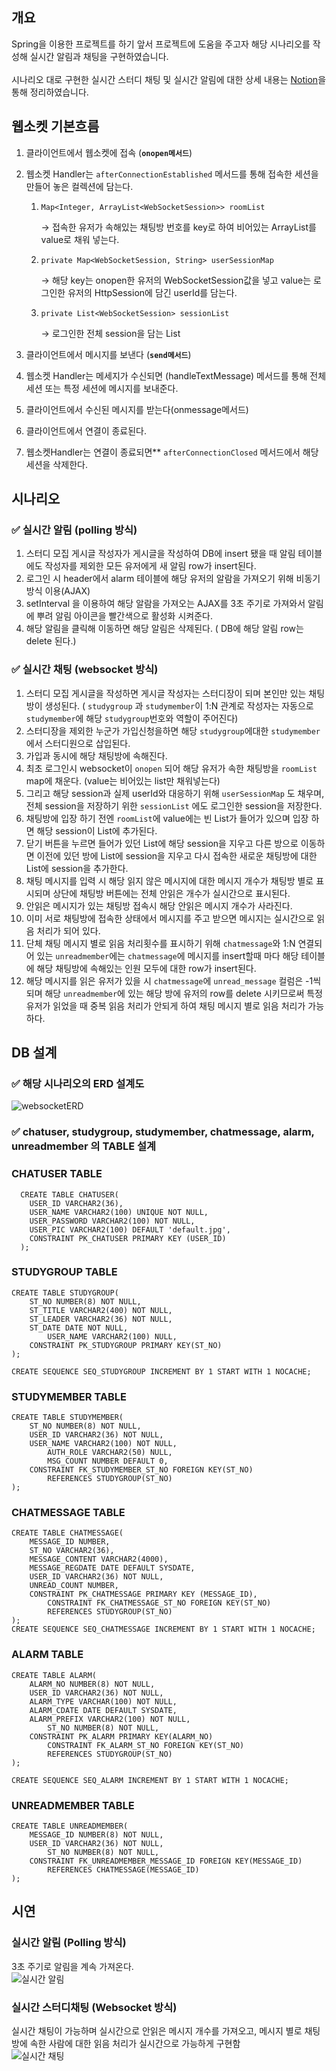 ## 개요
Spring을 이용한 프로젝트를 하기 앞서 프로젝트에 도움을 주고자 해당 시나리오를 작성해 실시간 알림과 채팅을 구현하였습니다.<br><br>
시나리오 대로 구현한 실시간 스터디 채팅 및 실시간 알림에 대한 상세 내용는 <a href="https://silicon-vegetable-8cc.notion.site/WebSocket-29d0826c86ff4433ae21a7df0aa604fb?pvs=4">Notion</a>을 통해 정리하였습니다.
## 웹소켓 기본흐름
1. 클라이언트에서 웹소켓에 접속 (**`onopen메서드`**)
2. 웹소켓 Handler는 `afterConnectionEstablished` 메서드를 통해 접속한 세션을 만들어 놓은 컬렉션에 담는다.
    1. `Map<Integer, ArrayList<WebSocketSession>> roomList` 
        
        → 접속한 유저가 속해있는 채팅방 번호를 key로 하여 비어있는 ArrayList를 value로 채워 넣는다.
        
    2. `private Map<WebSocketSession, String> userSessionMap`
        
        → 해당 key는 onopen한 유저의 WebSocketSession값을 넣고 value는 로그인한 유저의 HttpSession에 담긴 userId를 담는다.
        
    3. `private List<WebSocketSession> sessionList` 
        
        → 로그인한 전체 session을 담는 List
        
3. 클라이언트에서 메시지를 보낸다 (**`send메서드`**)
4. 웹소켓 Handler는 메세지가 수신되면 (handleTextMessage) 메서드를 통해 전체 세션 또는 특정 세션에 메시지를 보내준다.
5. 클라이언트에서 수신된 메시지를 받는다(onmessage메서드)
6. 클라이언트에서 연결이 종료된다.
7. 웹소켓Handler는 연결이 종료되면** `afterConnectionClosed` 메서드에서 해당 세션을 삭제한다.


## 시나리오
### ✅ **실시간 알림 (polling 방식)**

1. 스터디 모집 게시글 작성자가 게시글을 작성하여 DB에 insert 됐을 때 알림 테이블에도 작성자를 제외한 모든 유저에게 새 알림 row가 insert된다.
2. 로그인 시 header에서 alarm 테이블에 해당 유저의 알람을 가져오기 위해 비동기 방식 이용(AJAX)
3. setInterval 을 이용하여 해당 알람을 가져오는 AJAX를 3초 주기로 가져와서 알림에 뿌려 알림 아이콘을 빨간색으로 활성화 시켜준다.
4. 해당 알림을 클릭해 이동하면 해당 알림은 삭제된다. ( DB에 해당 알림 row는 delete 된다.)

### ✅ **실시간 채팅 (websocket 방식)**

1. 스터디 모집 게시글을 작성하면 게시글 작성자는 스터디장이 되며 본인만 있는 채팅방이 생성된다. ( `studygroup` 과 `studymember`이 1:N 관계로 작성자는 자동으로 `studymember`에 해당 `studygroup`번호와 역할이 주어진다)
2. 스터디장을 제외한 누군가 가입신청을하면 해당 `studygroup`에대한 `studymember`에서 스터디원으로 삽입된다.
3. 가입과 동시에 해당 채팅방에 속해진다.
4. 최초 로그인시 websocket이 `onopen` 되어 해당 유저가 속한 채팅방을 `roomList` map에 채운다. (value는 비어있는 list만 채워넣는다)
5. 그리고 해당 session과 실제 userId와 대응하기 위해 `userSessionMap` 도 채우며, 전체 session을 저장하기 위한 `sessionList` 에도 로그인한 session을 저장한다.
6. 채팅방에 입장 하기 전엔 `roomList`에 value에는 빈 List가 들어가 있으며 입장 하면 해당 session이 List에 추가된다. 
7. 닫기 버튼을 누르면 들어가 있던 List에 해당 session을 지우고 다른 방으로 이동하면 이전에 있던 방에 List에 session을 지우고 다시 접속한 새로운 채팅방에 대한 List에 session을 추가한다.
8. 채팅 메시지를 입력 시 해당 읽지 않은 메시지에 대한 메시지 개수가 채팅방 별로 표시되며 상단에 채팅방 버튼에는 전체 안읽은 개수가 실시간으로 표시된다.
9. 안읽은 메시지가 있는 채팅방 접속시 해당 안읽은 메시지 개수가 사라진다.
10. 이미 서로 채팅방에 접속한 상태에서 메시지를 주고 받으면 메시지는 실시간으로 읽음 처리가 되어 있다.
11. 단체 채팅 메시지 별로 읽음 처리횟수를 표시하기 위해 `chatmessage`와 1:N 연결되어 있는 `unreadmember`에는 `chatmessage`에 메시지를 insert할때 마다 해당 테이블에 해당 채팅방에 속해있는 인원 모두에 대한 row가 insert된다. 
12. 해당 메시지를 읽은 유저가 있을 시 `chatmessage`에 `unread_message` 컬럼은 -1씩 되며 해당 `unreadmember`에 있는 해당 방에 유저의 row를 delete 시키므로써 특정 유저가 읽었을 때 중복 읽음 처리가 안되게 하여 채팅 메시지 별로 읽음 처리가 가능하다.

## DB 설계
### ✅ 해당 시나리오의 ERD 설계도
![websocketERD](https://github.com/pparkjs/websocket_chat/assets/107859870/8f2b057f-b622-4076-a6e5-af7e247ff80c)


### ✅ chatuser, studygroup, studymember, chatmessage, alarm, unreadmember 의 TABLE 설계


### CHATUSER TABLE
```
  CREATE TABLE CHATUSER(
    USER_ID VARCHAR2(36),
    USER_NAME VARCHAR2(100) UNIQUE NOT NULL,
    USER_PASSWORD VARCHAR2(100) NOT NULL,
    USER_PIC VARCHAR2(100) DEFAULT 'default.jpg',
    CONSTRAINT PK_CHATUSER PRIMARY KEY (USER_ID)
  );
```
### STUDYGROUP TABLE
```
CREATE TABLE STUDYGROUP(
    ST_NO NUMBER(8) NOT NULL,
    ST_TITLE VARCHAR2(400) NOT NULL,
    ST_LEADER VARCHAR2(36) NOT NULL,
    ST_DATE DATE NOT NULL,
		USER_NAME VARCHAR2(100) NULL,
    CONSTRAINT PK_STUDYGROUP PRIMARY KEY(ST_NO)
);

CREATE SEQUENCE SEQ_STUDYGROUP INCREMENT BY 1 START WITH 1 NOCACHE;
```
### STUDYMEMBER TABLE
```
CREATE TABLE STUDYMEMBER(
    ST_NO NUMBER(8) NOT NULL,
    USER_ID VARCHAR2(36) NOT NULL,
    USER_NAME VARCHAR2(100) NOT NULL,
		AUTH_ROLE VARCHAR2(50) NULL,
		MSG_COUNT NUMBER DEFAULT 0,
    CONSTRAINT FK_STUDYMEMBER_ST_NO FOREIGN KEY(ST_NO)
        REFERENCES STUDYGROUP(ST_NO)
);
```
### CHATMESSAGE TABLE
```
CREATE TABLE CHATMESSAGE(
    MESSAGE_ID NUMBER,
    ST_NO VARCHAR2(36),
    MESSAGE_CONTENT VARCHAR2(4000),
    MESSAGE_REGDATE DATE DEFAULT SYSDATE,
    USER_ID VARCHAR2(36) NOT NULL,
    UNREAD_COUNT NUMBER,
    CONSTRAINT PK_CHATMESSAGE PRIMARY KEY (MESSAGE_ID),
		CONSTRAINT FK_CHATMESSAGE_ST_NO FOREIGN KEY(ST_NO)
        REFERENCES STUDYGROUP(ST_NO)
);
CREATE SEQUENCE SEQ_CHATMESSAGE INCREMENT BY 1 START WITH 1 NOCACHE;
```
### ALARM TABLE
```
CREATE TABLE ALARM(
    ALARM_NO NUMBER(8) NOT NULL,
    USER_ID VARCHAR2(36) NOT NULL,
    ALARM_TYPE VARCHAR(100) NOT NULL,
    ALARM_CDATE DATE DEFAULT SYSDATE,
    ALARM_PREFIX VARCHAR2(100) NOT NULL,
		ST_NO NUMBER(8) NOT NULL,
    CONSTRAINT PK_ALARM PRIMARY KEY(ALARM_NO)
		CONSTRAINT FK_ALARM_ST_NO FOREIGN KEY(ST_NO)
        REFERENCES STUDYGROUP(ST_NO)
);

CREATE SEQUENCE SEQ_ALARM INCREMENT BY 1 START WITH 1 NOCACHE;
```
### UNREADMEMBER TABLE
```
CREATE TABLE UNREADMEMBER(
    MESSAGE_ID NUMBER(8) NOT NULL,
    USER_ID VARCHAR2(36) NOT NULL,
		ST_NO NUMBER(8) NOT NULL,
    CONSTRAINT FK_UNREADMEMBER_MESSAGE_ID FOREIGN KEY(MESSAGE_ID)
        REFERENCES CHATMESSAGE(MESSAGE_ID)
);
```
## 시연
### 실시간 알림 (Polling 방식)
3초 주기로 알림을 계속 가져온다.<br>
![실시간 알림](https://github.com/pparkjs/websocket_chat/assets/107859870/3f8ad170-f14b-4723-ae13-3c0362839541)


### 실시간 스터디채팅 (Websocket 방식)
실시간 채팅이 가능하며 실시간으로 안읽은 메시지 개수를 가져오고, 메시지 별로 채팅방에 속한 사람에 대한 읽음 처리가 실시간으로 가능하게 구현함<br>
![실시간 채팅](https://github.com/pparkjs/websocket_chat/assets/107859870/ca974d73-a86b-4a3a-91cf-8a330f0fc478)

